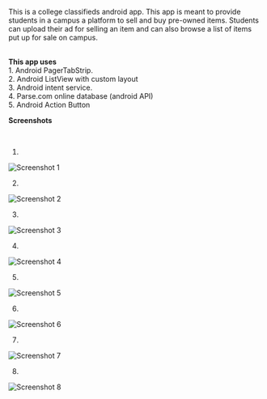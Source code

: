 This is a college classifieds android app. This app is meant to provide students in a campus a platform to sell and buy pre-owned items. Students can upload their ad for selling an item and can also browse a list of items put up for sale on campus.

<br>
<b>This app uses</b>
<br>
1. Android PagerTabStrip.
<br>
2. Android ListView with custom layout 
<br>
3. Android intent service.
<br>
4. Parse.com online database (android API) 
<br>
5. Android Action Button
<br>

<b>Screenshots</b>

<br>

1. <br>
![Screenshot 1](https://github.com/Asutosh11/CollegeClassifieds/blob/master/Screenshots/1.png "")

2. <br>
![Screenshot 2](https://github.com/Asutosh11/CollegeClassifieds/blob/master/Screenshots/2.png "")

3. <br>
![Screenshot 3](https://github.com/Asutosh11/CollegeClassifieds/blob/master/Screenshots/3.png "")

4. <br>
![Screenshot 4](https://github.com/Asutosh11/CollegeClassifieds/blob/master/Screenshots/4.png "")

5. <br>
![Screenshot 5](https://github.com/Asutosh11/CollegeClassifieds/blob/master/Screenshots/5.png "")

6. <br>
![Screenshot 6](https://github.com/Asutosh11/CollegeClassifieds/blob/master/Screenshots/6.png "")

7. <br>
![Screenshot 7](https://github.com/Asutosh11/CollegeClassifieds/blob/master/Screenshots/7.png "")

8. <br>
![Screenshot 8](https://github.com/Asutosh11/CollegeClassifieds/blob/master/Screenshots/8.png "")

